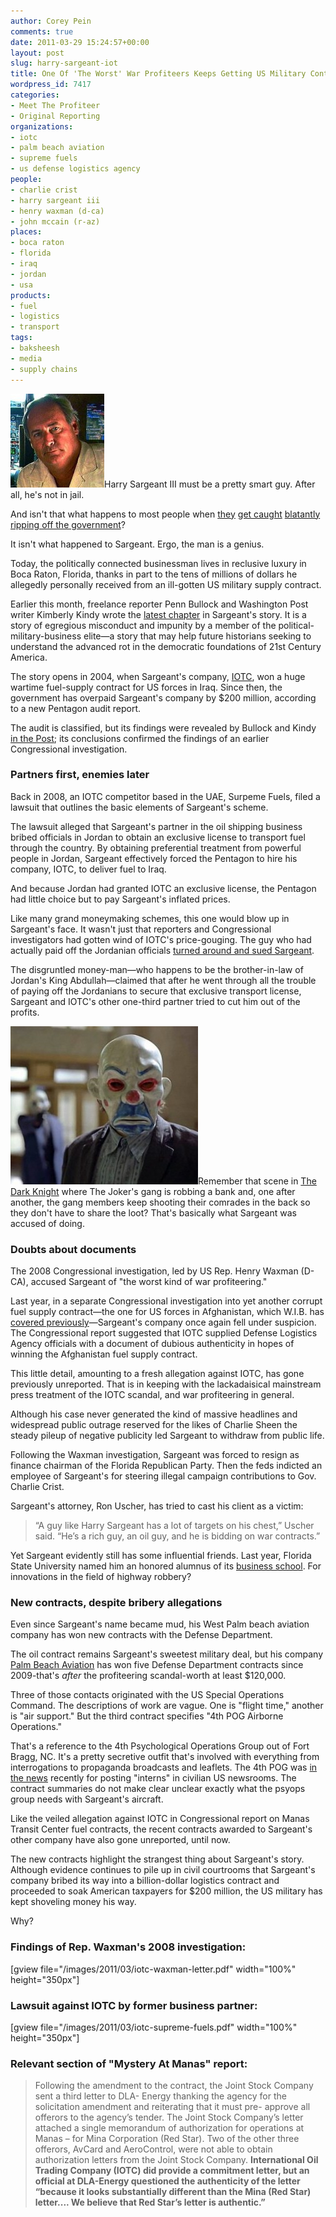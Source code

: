 ```yaml
---
author: Corey Pein
comments: true
date: 2011-03-29 15:24:57+00:00
layout: post
slug: harry-sargeant-iot
title: One Of 'The Worst' War Profiteers Keeps Getting US Military Contracts
wordpress_id: 7417
categories:
- Meet The Profiteer
- Original Reporting
organizations:
- iotc
- palm beach aviation
- supreme fuels
- us defense logistics agency
people:
- charlie crist
- harry sargeant iii
- henry waxman (d-ca)
- john mccain (r-az)
places:
- boca raton
- florida
- iraq
- jordan
- usa
products:
- fuel
- logistics
- transport
tags:
- baksheesh
- media
- supply chains
---
```


[![](/images/2011/03/harry-sargeant-iotc-150x150.jpg)](/images/2011/03/harry-sargeant-iotc.jpg)Harry Sargeant III must be a pretty smart guy. After all, he's not in jail.

And isn't that what happens to most people when [they](http://www.sfreporter.com/santafe/blog-2530-sheriff-solano-resigns_admits-wrongdoing.html) [get caught](http://www.longislandpress.com/2010/10/01/mastic-man-charged-with-welfare-fraud-identity-theft) [blatantly](http://www.burlingtonfreepress.com/article/20110304/NEWS02/110304009/Vermont-woman-Gambling-led-me-to-embezzle-490-000) [ripping off the government](http://news.yahoo.com/s/yblog_thelookout/20110328/us_yblog_thelookout/what-does-a-tax-cheat-look-like)?

It isn't what happened to Sargeant. Ergo, the man is a genius.

Today, the politically connected businessman lives in reclusive luxury in Boca Raton, Florida, thanks in part to the tens of millions of dollars he allegedly personally received from an ill-gotten US military supply contract.

Earlier this month, freelance reporter Penn Bullock and Washington Post writer Kimberly Kindy wrote the [latest chapter](http://www.washingtonpost.com/politics/pentagon-overpaid-oilman-millions-audit-finds/2011/03/17/ABQ6VFn_story.html) in Sargeant's story. It is a story of egregious misconduct and impunity by a member of the political-military-business elite—a story that may help future historians seeking to understand the advanced rot in the democratic foundations of 21st Century America. 

The story opens in 2004, when Sargeant's company, [IOTC](http://www.warisbusiness.com/profiles/iotc/), won a huge wartime fuel-supply contract for US forces in Iraq. Since then, the government has overpaid Sargeant's company by $200 million, according to a new Pentagon audit report. 
<!-- more -->
The audit is classified, but its findings were revealed by Bullock and Kindy [in the Post](http://www.washingtonpost.com/politics/pentagon-overpaid-oilman-millions-audit-finds/2011/03/17/ABQ6VFn_story.html); its conclusions confirmed the findings of an earlier Congressional investigation.  



### Partners first, enemies later


Back in 2008, an IOTC competitor based in the UAE, Surpeme Fuels, filed a lawsuit that outlines the basic elements of Sargeant's scheme. 

The lawsuit alleged that Sargeant's partner in the oil shipping business bribed officials in Jordan to obtain an exclusive license to transport fuel through the country. By obtaining preferential treatment from powerful people in Jordan, Sargeant effectively forced the Pentagon to hire his company, IOTC, to deliver fuel to Iraq.

And because Jordan had granted IOTC an exclusive license, the Pentagon had little choice but to pay Sargeant's inflated prices.

Like many grand moneymaking schemes, this one would blow up in Sargeant's face. It wasn't just that reporters and Congressional investigators had gotten wind of IOTC's price-gouging. The guy who had actually paid off the Jordanian officials [turned around and sued Sargeant](http://www.bloomberg.com/apps/news?pid=newsarchive&sid=au._xkmde44I). 

The disgruntled money-man—who happens to be the brother-in-law of Jordan's King Abdullah—claimed that after he went through all the trouble of paying off the Jordanians to secure that exclusive transport license, Sargeant and IOTC's other one-third partner tried to cut him out of the profits.

![](/images/2011/03/dark-knight-bank-robber-clowns-300x253.jpg)Remember that scene in [The Dark Knight](http://www.imdb.com/title/tt0468569/) where The Joker's gang is robbing a bank and, one after another, the gang members keep shooting their comrades in the back so they don't have to share the loot? That's basically what Sargeant was accused of doing.



### Doubts about documents


The 2008 Congressional investigation, led by US Rep. Henry Waxman (D-CA), accused Sargeant of "the worst kind of war profiteering." 

Last year, in a separate Congressional investigation into yet another corrupt fuel supply contract—the one for US forces in Afghanistan, which W.I.B. has [covered previously](http://www.warisbusiness.com/1655/news/is-the-pentagon-the-worlds-biggest-sucker/)—Sargeant's company once again fell under suspicion. The Congressional report suggested that IOTC supplied Defense Logistics Agency officials with a document of dubious authenticity in hopes of winning the Afghanistan fuel supply contract.

This little detail, amounting to a fresh allegation against IOTC, has gone previously unreported. That is in keeping with the lackadaisical mainstream press treatment of the IOTC scandal, and war profiteering in general.

Although his case never generated the kind of massive headlines and widespread public outrage reserved for the likes of Charlie Sheen the steady pileup of negative publicity led Sargeant to withdraw from public life. 

Following the Waxman investigation, Sargeant was forced to resign as finance chairman of the Florida Republican Party. Then the feds indicted an employee of Sargeant's for steering illegal campaign contributions to Gov. Charlie Crist.

Sargeant's attorney, Ron Uscher, has tried to cast his client as a victim:



> “A guy like Harry Sargeant has a lot of targets on his chest,” Uscher said. “He’s a rich guy, an oil guy, and he is bidding on war contracts.”



Yet Sargeant evidently still has some influential friends. Last year, Florida State University named him an honored alumnus of its [business school](http://business.fsu.edu/press/sargeant.cfm). For innovations in the field of highway robbery?



### New contracts, despite bribery allegations


Even since Sargeant's name became mud, his West Palm beach aviation company has won new contracts with the Defense Department.

The oil contract remains Sargeant's sweetest military deal, but his company [Palm Beach Aviation](http://www.palmbeachaviation.com/) has won five Defense Department contracts since 2009-that's _after_ the profiteering scandal-worth at least $120,000. 

Three of those contacts originated with the US Special Operations Command. The descriptions of work are vague. One is "flight time," another is "air support." But the third contract specifies "4th POG Airborne Operations." 

That's a reference to the 4th Psychological Operations Group out of Fort Bragg, NC. It's a pretty secretive outfit that's involved with everything from interrogations to propaganda broadcasts and leaflets. The 4th POG was [in the news](http://news.yahoo.com/s/yblog_upshot/20101001/us_yblog_upshot/army-embeds-active-duty-psyops-soldiers-at-local-tv-stations) recently for posting "interns" in civilian US newsrooms. The contract summaries do not make clear unclear exactly what the psyops group needs with Sargeant's aircraft.

Like the veiled allegation against IOTC in Congressional report on Manas Transit Center fuel contracts, the recent contracts awarded to Sargeant's other company have also gone unreported, until now.

The new contracts highlight the strangest thing about Sargeant's story. Although evidence continues to pile up in civil courtrooms that Sargeant's company bribed its way into a billion-dollar logistics contract and proceeded to soak American taxpayers for $200 million, the US military has kept shoveling money his way. 

Why?



### Findings of Rep. Waxman's 2008 investigation:


[gview file="/images/2011/03/iotc-waxman-letter.pdf" width="100%" height="350px"]



### Lawsuit against IOTC by former business partner:


[gview file="/images/2011/03/iotc-supreme-fuels.pdf" width="100%" height="350px"]



### Relevant section of "Mystery At Manas" report:





> Following the amendment to the contract, the Joint Stock Company sent a third letter to DLA- Energy thanking the agency for the solicitation amendment and reiterating that it must pre- approve all offerors to the agency’s tender. The Joint Stock Company’s letter attached a single memorandum of authorization for operations at Manas – for Mina Corporation (Red Star). Two of the other three offerors, AvCard and AeroControl, were not able to obtain authorization letters from the Joint Stock Company.	**International Oil Trading Company (IOTC) did provide a commitment letter, but an official at DLA-Energy questioned the authenticity of the letter “because it looks substantially different than the Mina (Red Star) letter.... We believe that Red Star’s letter is authentic.”**
